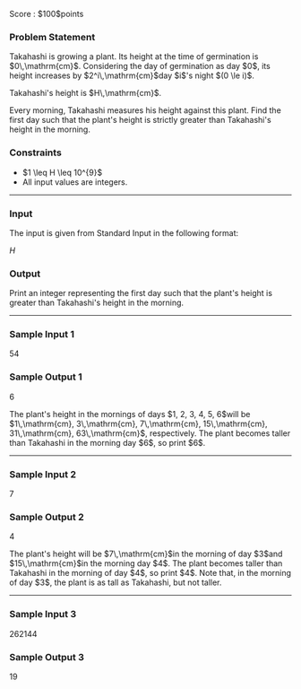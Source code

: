 
<div>

<span>

<span>

<p>
Score : $100$points
</p>

<div>

<section>

### **Problem Statement**

<p>
Takahashi is growing a plant. Its height at the time of germination is $0\,\mathrm{cm}$. Considering the day of germination as day $0$, its height increases by $2^i\,\mathrm{cm}$day $i$'s night $(0 \le i)$.
</p>

<p>
Takahashi's height is $H\,\mathrm{cm}$.
</p>

<p>
Every morning, Takahashi measures his height against this plant.  Find the first day such that the plant's height is strictly greater than Takahashi's height in the morning.
</p>

</section>

</div>

<div>

<section>

### **Constraints**

<ul>

<li>
$1 \leq H \leq 10^{9}$
</li>

<li>
All input values are integers.
</li>

</ul>

</section>

</div>

---

<div>

<div>

<section>

### **Input**

<p>
The input is given from Standard Input in the following format:
</p>

<div>

$H$
</div>

</section>

</div>

<div>

<section>

### **Output**

<p>
Print an integer representing the first day such that the plant's height is greater than Takahashi's height in the morning.
</p>

</section>

</div>

</div>

---

<div>

<section>

### **Sample Input 1**

<div>

54

</div>

</section>

</div>

<div>

<section>

### **Sample Output 1**

<div>

6

</div>

<p>
The plant's height in the mornings of days $1, 2, 3, 4, 5, 6$will be $1\,\mathrm{cm}, 3\,\mathrm{cm}, 7\,\mathrm{cm}, 15\,\mathrm{cm}, 31\,\mathrm{cm}, 63\,\mathrm{cm}$, respectively. The plant becomes taller than Takahashi in the morning day $6$, so print $6$.
</p>

</section>

</div>

---

<div>

<section>

### **Sample Input 2**

<div>

7

</div>

</section>

</div>

<div>

<section>

### **Sample Output 2**

<div>

4

</div>

<p>
The plant's height will be $7\,\mathrm{cm}$in the morning of day $3$and $15\,\mathrm{cm}$in the morning day $4$. The plant becomes taller than Takahashi in the morning of day $4$, so print $4$. Note that, in the morning of day $3$, the plant is as tall as Takahashi, but not taller.
</p>

</section>

</div>

---

<div>

<section>

### **Sample Input 3**

<div>

262144

</div>

</section>

</div>

<div>

<section>

### **Sample Output 3**

<div>

19

</div>

</section>

</div>

</span>

</span>

</div>
